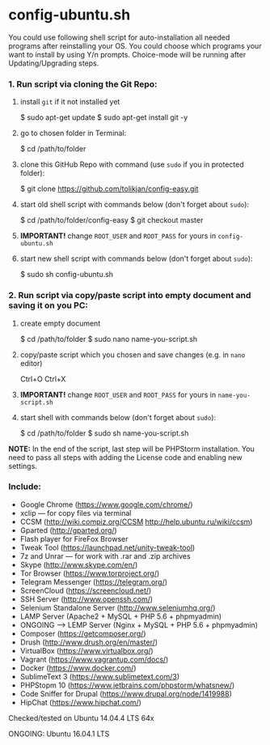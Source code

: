 # config-ubuntu.sh

You could use following shell script for auto-installation all needed 
programs after reinstalling your OS.
You could choose which programs your want to install by using Y/n prompts.
Choice-mode will be running after Updating/Upgrading steps.

### 1. Run script via cloning the Git Repo:
1) install `git` if it not installed yet

    $ sudo apt-get update
    $ sudo apt-get install git -y

2) go to chosen folder in Terminal:

    $ cd /path/to/folder
    
3) clone this GitHub Repo with command (use `sudo` if you in protected folder):

    $ git clone https://github.com/tolikjan/config-easy.git

4) start old shell script with commands below (don't forget about `sudo`):

    $ cd /path/to/folder/config-easy
    $ git checkout master
    
5) **IMPORTANT!** change `ROOT_USER` and `ROOT_PASS` for yours in `config-ubuntu.sh`

6) start new shell script with commands below (don't forget about `sudo`):

    $ sudo sh config-ubuntu.sh

### 2. Run script via copy/paste script into empty document and saving it on you PC:

1) create empty document

    $ cd /path/to/folder
    $ sudo nano name-you-script.sh

2) copy/paste script which you chosen and save changes (e.g. in `nano` editor)

    Ctrl+O
    Ctrl+X

3) **IMPORTANT!** change `ROOT_USER` and `ROOT_PASS` for yours in `name-you-script.sh`

4) start shell with commands below (don't forget about `sudo`):

    $ cd /path/to/folder
    $ sudo sh name-you-script.sh

**NOTE:** In the end of the script, last step will be PHPStorm installation.
You need to pass all steps with adding the License code and enabling new settings.

### Include:
- Google Chrome (https://www.google.com/chrome/)
- xclip — for copy files via terminal
- CCSM (http://wiki.compiz.org/CCSM http://help.ubuntu.ru/wiki/ccsm)
- Gparted (http://gparted.org/)
- Flash player for FireFox Browser
- Tweak Tool (https://launchpad.net/unity-tweak-tool)
- 7z and Unrar — for work with .rar and .zip archives
- Skype (http://www.skype.com/en/)
- Tor Browser (https://www.torproject.org/)
- Telegram Messenger (https://telegram.org/)
- ScreenCloud (https://screencloud.net/)
- SSH Server (http://www.openssh.com/)
- Selenium Standalone Server (http://www.seleniumhq.org/)
- LAMP Server (Apache2 + MySQL + PHP 5.6 + phpmyadmin)
- ONGOING —> LEMP Server (Nginx + MySQL + PHP 5.6 + phpmyadmin)
- Composer (https://getcomposer.org/)
- Drush (http://www.drush.org/en/master/)
- VirtualBox (https://www.virtualbox.org/)
- Vagrant (https://www.vagrantup.com/docs/)
- Docker (https://www.docker.com/)
- SublimeText 3 (https://www.sublimetext.com/3)
- PHPStopm 10 (https://www.jetbrains.com/phpstorm/whatsnew/)
- Code Sniffer for Drupal (https://www.drupal.org/node/1419988)
- HipChat (https://www.hipchat.com/)

Checked/tested on Ubuntu 14.04.4 LTS 64x

ONGOING: Ubuntu 16.04.1 LTS
